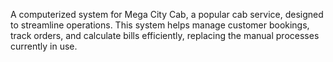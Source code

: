 A computerized system for Mega City Cab, a popular cab service, designed to streamline operations. This system helps manage customer bookings, track orders, and calculate bills efficiently, replacing the manual processes currently in use.
